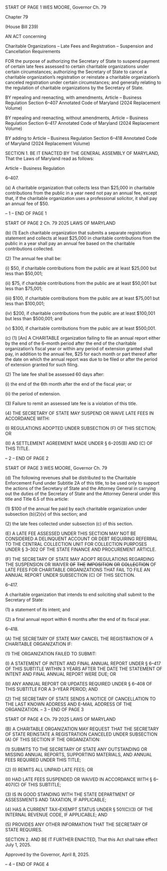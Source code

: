 START OF PAGE 1
WES MOORE, Governor Ch. 79

Chapter 79

(House Bill 239)

AN ACT concerning

Charitable Organizations – Late Fees and Registration – Suspension and
Cancellation Requirements

FOR the purpose of authorizing the Secretary of State to suspend payment of certain late
fees assessed to certain charitable organizations under certain circumstances;
authorizing the Secretary of State to cancel a charitable organization’s registration
or reinstate a charitable organization’s canceled registration under certain
circumstances; and generally relating to the regulation of charitable organizations
by the Secretary of State.

BY repealing and reenacting, with amendments,
Article – Business Regulation
Section 6–407
Annotated Code of Maryland
(2024 Replacement Volume)

BY repealing and reenacting, without amendments,
Article – Business Regulation
Section 6–417
Annotated Code of Maryland
(2024 Replacement Volume)

BY adding to
Article – Business Regulation
Section 6–418
Annotated Code of Maryland
(2024 Replacement Volume)

SECTION 1. BE IT ENACTED BY THE GENERAL ASSEMBLY OF MARYLAND,
That the Laws of Maryland read as follows:

Article – Business Regulation

6–407.

(a) A charitable organization that collects less than $25,000 in charitable
contributions from the public in a year need not pay an annual fee, except that, if the
charitable organization uses a professional solicitor, it shall pay an annual fee of $50.

– 1 –
END OF PAGE 1

START OF PAGE 2
Ch. 79 2025 LAWS OF MARYLAND

(b) (1) Each charitable organization that submits a separate registration
statement and collects at least $25,000 in charitable contributions from the public in a year
shall pay an annual fee based on the charitable contributions collected.

(2) The annual fee shall be:

(i) $50, if charitable contributions from the public are at least
$25,000 but less than $50,001;

(ii) $75, if charitable contributions from the public are at least
$50,001 but less than $75,001;

(iii) $100, if charitable contributions from the public are at least
$75,001 but less than $100,001;

(iv) $200, if charitable contributions from the public are at least
$100,001 but less than $500,001; and

(v) $300, if charitable contributions from the public are at least
$500,001.

(c) (1) [An] A CHARITABLE organization failing to file an annual report
either by the end of the 6–month period after the end of the charitable organization’s fiscal
year or within any period of extension granted shall pay, in addition to the annual fee, $25
for each month or part thereof after the date on which the annual report was due to be filed
or after the period of extension granted for such filing.

(2) The late fee shall be assessed 60 days after:

(i) the end of the 6th month after the end of the fiscal year; or

(ii) the period of extension.

(3) Failure to remit an assessed late fee is a violation of this title.

(4) THE SECRETARY OF STATE MAY SUSPEND OR WAIVE LATE FEES
IN ACCORDANCE WITH:

(I) REGULATIONS ADOPTED UNDER SUBSECTION (F) OF THIS
SECTION; OR

(II) A SETTLEMENT AGREEMENT MADE UNDER § 6–205(B) AND
(C) OF THIS TITLE.

– 2 –
END OF PAGE 2

START OF PAGE 3
WES MOORE, Governor Ch. 79

(d) The following revenues shall be distributed to the Charitable Enforcement
Fund under Subtitle 2A of this title, to be used only to support the actions of the Secretary
of State and the Attorney General in carrying out the duties of the Secretary of State and
the Attorney General under this title and Title 6.5 of this article:

(1) $100 of the annual fee paid by each charitable organization under
subsection (b)(2)(v) of this section; and

(2) the late fees collected under subsection (c) of this section.

(E) A LATE FEE ASSESSED UNDER THIS SECTION MAY NOT BE CONSIDERED
A DELINQUENT ACCOUNT OR DEBT REQUIRING REFERRAL TO THE CENTRAL
COLLECTION UNIT FOR COLLECTION PURPOSES UNDER § 3–302 OF THE STATE
FINANCE AND PROCUREMENT ARTICLE.

(F) THE SECRETARY OF STATE MAY ADOPT REGULATIONS REGARDING THE
SUSPENSION OR WAIVER ~~OF~~ ~~THE~~ ~~IMPOSITION~~ ~~OR~~ ~~COLLECTION~~ OF LATE FEES FOR
CHARITABLE ORGANIZATIONS THAT FAIL TO FILE AN ANNUAL REPORT UNDER
SUBSECTION (C) OF THIS SECTION.

6–417.

A charitable organization that intends to end soliciting shall submit to the Secretary
of State:

(1) a statement of its intent; and

(2) a final annual report within 6 months after the end of its fiscal year.

6–418.

(A) THE SECRETARY OF STATE MAY CANCEL THE REGISTRATION OF A
CHARITABLE ORGANIZATION IF:

(1) THE ORGANIZATION FAILED TO SUBMIT:

(I) A STATEMENT OF INTENT AND FINAL ANNUAL REPORT
UNDER § 6–417 OF THIS SUBTITLE WITHIN 3 YEARS AFTER THE DATE THE
STATEMENT OF INTENT AND FINAL ANNUAL REPORT WERE DUE; OR

(II) ANY ANNUAL REPORT OR UPDATES REQUIRED UNDER §
6–408 OF THIS SUBTITLE FOR A 3–YEAR PERIOD; AND

(2) THE SECRETARY OF STATE SENDS A NOTICE OF CANCELLATION
TO THE LAST KNOWN ADDRESS AND E–MAIL ADDRESS OF THE ORGANIZATION.
– 3 –
END OF PAGE 3

START OF PAGE 4
Ch. 79 2025 LAWS OF MARYLAND

(B) A CHARITABLE ORGANIZATION MAY REQUEST THAT THE SECRETARY OF
STATE REINSTATE A REGISTRATION CANCELED UNDER SUBSECTION (A) OF THIS
SECTION IF THE ORGANIZATION:

(1) SUBMITS TO THE SECRETARY OF STATE ANY OUTSTANDING OR
MISSING ANNUAL REPORTS, SUPPORTING MATERIALS, AND ANNUAL FEES
REQUIRED UNDER THIS TITLE;

(2) (I) REMITS ALL UNPAID LATE FEES; OR

(II) HAD LATE FEES SUSPENDED OR WAIVED IN ACCORDANCE
WITH § 6–407(C) OF THIS SUBTITLE;

(3) IS IN GOOD STANDING WITH THE STATE DEPARTMENT OF
ASSESSMENTS AND TAXATION, IF APPLICABLE;

(4) HAS A CURRENT TAX–EXEMPT STATUS UNDER § 501(C)(3) OF THE
INTERNAL REVENUE CODE, IF APPLICABLE; AND

(5) PROVIDES ANY OTHER INFORMATION THAT THE SECRETARY OF
STATE REQUIRES.

SECTION 2. AND BE IT FURTHER ENACTED, That this Act shall take effect July
1, 2025.

Approved by the Governor, April 8, 2025.

– 4 –
END OF PAGE 4